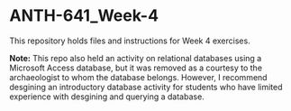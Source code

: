 # ANTH-641_Week-4
This repository holds files and instructions for Week 4 exercises. 

__Note:__ This repo also held an activity on relational databases using a Microsoft Access database, but it was removed as a courtesy to the archaeologist to whom the database belongs. However, I recommend desgining an introductory database activity for students who have limited experience with desgining and querying a database. 
